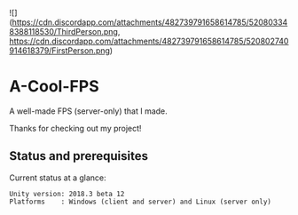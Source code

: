 ![](https://cdn.discordapp.com/attachments/482739791658614785/520803348388118530/ThirdPerson.png, https://cdn.discordapp.com/attachments/482739791658614785/520802740914618379/FirstPerson.png)

# A-Cool-FPS
A well-made FPS (server-only) that I made. 

Thanks for checking out my project!

## Status and prerequisites

Current status at a glance:
```
Unity version: 2018.3 beta 12 
Platforms    : Windows (client and server) and Linux (server only)
```
